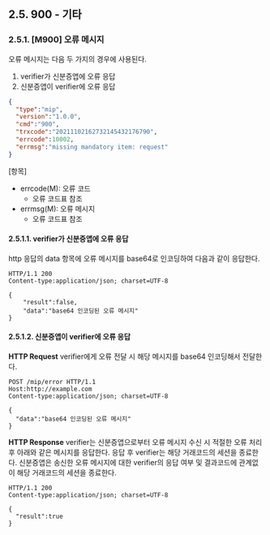 ## 2.5. 900 - 기타

### 2.5.1. [M900] 오류 메시지

오류 메시지는 다음 두 가지의 경우에 사용된다.

1. verifier가 신분증앱에 오류 응답
2. 신분증앱이 verifier에 오류 응답


```json
{
  "type":"mip",
  "version":"1.0.0",
  "cmd":"900",
  "trxcode":"20211102162732145432176790",
  "errcode":10002,
  "errmsg":"missing mandatory item: request"
}
```

[항목]
* errcode(M): 오류 코드
    * 오류 코드표 참조
* errmsg(M): 오류 메시지
    * 오류 코드표 참조


#### 2.5.1.1. verifier가 신분증앱에 오류 응답

http 응답의 data 항목에 오류 메시지를 base64로 인코딩하여 다음과 같이 응답한다.

```http
HTTP/1.1 200
Content-type:application/json; charset=UTF-8

{
    "result":false,
    "data":"base64 인코딩된 오류 메시지"
}
```

#### 2.5.1.2. 신분증앱이 verifier에 오류 응답

**HTTP Request**
verifier에게 오류 전달 시 해당 메시지를 base64 인코딩해서 전달한다.

```http
POST /mip/error HTTP/1.1
Host:http://example.com
Content-type:application/json; charset=UTF-8

{
  "data":"base64 인코딩된 오류 메시지"
}
```

**HTTP Response**
verifier는 신분증앱으로부터 오류 메시지 수신 시 적절한 오류 처리 후 아래와 같은 메시지를 응답한다. 응답 후 verifier는 해당 거래코드의 세션을 종료한다. 신분증앱은 송신한 오류 메시지에 대한 verifier의 응답 여부 및 결과코드에 관계없이 해당 거래코드의 세션을 종료한다.

```http
HTTP/1.1 200
Content-type:application/json; charset=UTF-8

{
  "result":true
}
```

